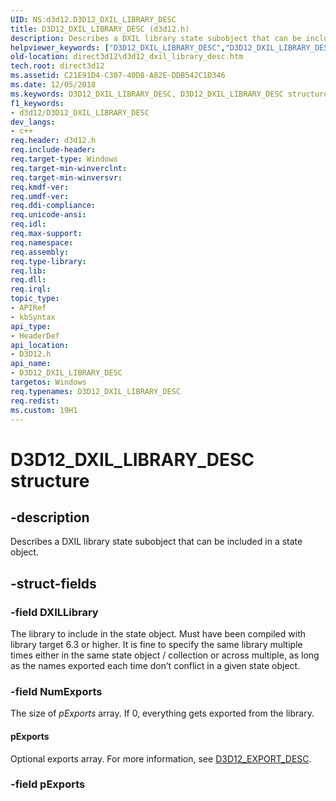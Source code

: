 ```yaml
---
UID: NS:d3d12.D3D12_DXIL_LIBRARY_DESC
title: D3D12_DXIL_LIBRARY_DESC (d3d12.h)
description: Describes a DXIL library state subobject that can be included in a state object.
helpviewer_keywords: ["D3D12_DXIL_LIBRARY_DESC","D3D12_DXIL_LIBRARY_DESC structure","PD3D12_DXIL_LIBRARY_DESC","PD3D12_DXIL_LIBRARY_DESC structure pointer","d3d12/D3D12_DXIL_LIBRARY_DESC","d3d12/PD3D12_DXIL_LIBRARY_DESC","direct3d12.d3d12_dxil_library_desc"]
old-location: direct3d12\d3d12_dxil_library_desc.htm
tech.root: direct3d12
ms.assetid: C21E91D4-C307-40D8-A82E-DDB542C1D346
ms.date: 12/05/2018
ms.keywords: D3D12_DXIL_LIBRARY_DESC, D3D12_DXIL_LIBRARY_DESC structure, PD3D12_DXIL_LIBRARY_DESC, PD3D12_DXIL_LIBRARY_DESC structure pointer, d3d12/D3D12_DXIL_LIBRARY_DESC, d3d12/PD3D12_DXIL_LIBRARY_DESC, direct3d12.d3d12_dxil_library_desc
f1_keywords:
- d3d12/D3D12_DXIL_LIBRARY_DESC
dev_langs:
- c++
req.header: d3d12.h
req.include-header: 
req.target-type: Windows
req.target-min-winverclnt: 
req.target-min-winversvr: 
req.kmdf-ver: 
req.umdf-ver: 
req.ddi-compliance: 
req.unicode-ansi: 
req.idl: 
req.max-support: 
req.namespace: 
req.assembly: 
req.type-library: 
req.lib: 
req.dll: 
req.irql: 
topic_type:
- APIRef
- kbSyntax
api_type:
- HeaderDef
api_location:
- D3D12.h
api_name:
- D3D12_DXIL_LIBRARY_DESC
targetos: Windows
req.typenames: D3D12_DXIL_LIBRARY_DESC
req.redist: 
ms.custom: 19H1
---
```


# D3D12_DXIL_LIBRARY_DESC structure


## -description


Describes a DXIL library state subobject that can be included in a state object.


## -struct-fields




### -field DXILLibrary

The library to include in the state object.  Must have been compiled with library target 6.3 or higher.  It is fine to specify the same library multiple times either in the same state object / collection or across multiple, as long as the names exported each time don’t conflict in a given state object.


### -field NumExports

The size of <i>pExports</i> array.  If 0, everything gets exported from the library.



#### pExports

Optional exports array.  For more information, see <a href="https://docs.microsoft.com/windows/desktop/api/d3d12/ns-d3d12-d3d12_export_desc">D3D12_EXPORT_DESC</a>.


### -field pExports

 




